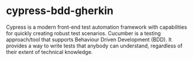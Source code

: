 # cypress-bdd-gherkin
 
Cypress is a modern front-end test automation framework with capabilities for quickly creating robust test scenarios. Cucumber is a testing approach/tool that supports Behaviour Driven Development (BDD). It provides a way to write tests that anybody can understand, regardless of their extent of technical knowledge.
